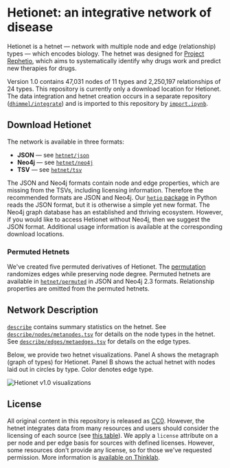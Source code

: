 # Hetionet: an integrative network of disease

Hetionet is a hetnet — network with multiple node and edge (relationship) types — which encodes biology. The hetnet was designed for [Project Rephetio](http://thinklab.com/p/rephetio "Repurposing drugs on a hetnet · Project Rephetio on Thinklab"), which aims to systematically identify why drugs work and predict new therapies for drugs.

Version 1.0 contains 47,031 nodes of 11 types and 2,250,197 relationships of 24 types. This repository is currently only a download location for Hetionet. The data integration and hetnet creation occurs in a separate repository ([`dhimmel/integrate`](https://github.com/dhimmel/integrate/tree/d482033bcaa913a976faf4a6ee08497281c739c3)) and is imported to this repository by [`import.ipynb`](import.ipynb).

## Download Hetionet

The network is available in three formats:

+ **JSON** — see [`hetnet/json`](hetnet/json)
+ **Neo4j** — see [`hetnet/neo4j`](hetnet/neo4j)
+ **TSV** — see [`hetnet/tsv`](hetnet/tsv)

The JSON and Neo4j formats contain node and edge properties, which are missing from the TSVs, including licensing information. Therefore the recommended formats are JSON and Neo4j. Our [`hetio` package](https://github.com/dhimmel/hetio "Hetnets in Python · GitHub") in Python reads the JSON format, but it is otherwise a simple yet new format. The Neo4j graph database has an established and thriving ecosystem. However, if you would like to access Hetionet without Neo4j, then we suggest the JSON format. Additional usage information is available at the corresponding download locations.

### Permuted Hetnets

We've created five permuted derivatives of Hetionet. The [permutation](https://doi.org/10.15363/thinklab.d136 "Permuting hetnets and implementing randomized edge swaps in cypher · Thinklab discussion") randomizes edges while preserving node degree. Permuted hetnets are available in [`hetnet/permuted`](hetnet/permuted) in JSON and Neo4j 2.3 formats. Relationship properties are omitted from the permuted hetnets.

## Network Description

[`describe`](describe) contains summary statistics on the hetnet. See [`describe/nodes/metanodes.tsv`](describe/nodes/metanodes.tsv) for details on the node types in the hetnet. See [`describe/edges/metaedges.tsv`](describe/edges/metaedges.tsv) for details on the edge types.

Below, we provide two hetnet visualizations. Panel A shows the metagraph (graph of types) for Hetionet. Panel B shows the actual hetnet with nodes laid out in circles by type. Color denotes edge type.

![Hetionet v1.0 visualizations](https://github.com/dhimmel/rephetio/blob/103054a2bc3f86998fed6cb3753d1ecdb5cbe1e7/figure/hetionet-v1.0-metagraph-and-graph.png?raw=true "A) Metagraph B) Hetionet in circular metanode layout")

## License

All original content in this repository is released as [CC0](https://creativecommons.org/publicdomain/zero/1.0/ "CC0 1.0 Universal · Public Domain Dedication"). However, the hetnet integrates data from many resources and users should consider the licensing of each source (see [this table](https://github.com/dhimmel/integrate/blob/d482033bcaa913a976faf4a6ee08497281c739c3/licenses/README.md "Source license table")). We apply a `license` attribute on a per node and per edge basis for sources with defined licenses. However, some resources don't provide any license, so for those we've requested permission. More information is [available on Thinklab](https://thinklab.com/discussion/integrating-resources-with-disparate-licensing-into-an-open-network/107 "Integrating resources with disparate licensing into an open network").
